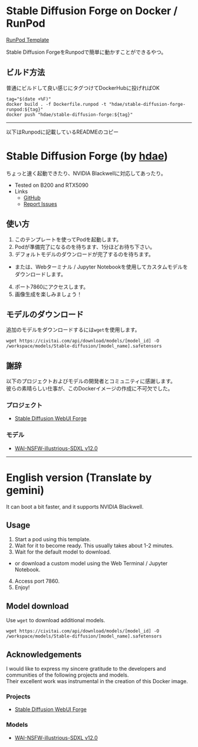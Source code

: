 # Stable Diffusion Forge on Docker / RunPod

[RunPod Template](https://runpod.io/console/deploy?template=whdfh5h5d4&ref=oxrbnozc)

Stable Diffusion ForgeをRunpodで簡単に動かすことができるやつ。

## ビルド方法

普通にビルドして良い感じにタグつけてDockerHubに投げればOK

```
tag="$(date +%F)"
docker build . -f Dockerfile.runpod -t "hdae/stable-diffusion-forge-runpod:${tag}"
docker push "hdae/stable-diffusion-forge:${tag}"
```

---

以下はRunpodに記載しているREADMEのコピー

# Stable Diffusion Forge (by [hdae](https://github.com/hdae))

ちょっと速く起動できたり、NVIDIA Blackwellに対応してあったり。

- Tested on B200 and RTX5090
- Links
  - [GitHub](https://github.com/hdae/docker-stable-diffusion-forge)
  - [Report Issues](https://github.com/hdae/docker-stable-diffusion-forge/issues)

## 使い方

1. このテンプレートを使ってPodを起動します。
2. Podが準備完了になるのを待ちます、1分ほどお待ち下さい。
3. デフォルトモデルのダウンロードが完了するのを待ちます。
  - または、Webターミナル / Jupyter Notebookを使用してカスタムモデルをダウンロードします。
4. ポート7860にアクセスします。
5. 画像生成を楽しみましょう！

## モデルのダウンロード

追加のモデルをダウンロードするには`wget`を使用します。

```
wget https://civitai.com/api/download/models/[model_id] -O /workspace/models/Stable-diffusion/[model_name].safetensors
```

## 謝辞

以下のプロジェクトおよびモデルの開発者とコミュニティに感謝します。  
彼らの素晴らしい仕事が、このDockerイメージの作成に不可欠でした。

### プロジェクト

- [Stable Diffusion WebUI Forge](https://github.com/lllyasviel/stable-diffusion-webui-forge)

### モデル

- [WAI-NSFW-illustrious-SDXL v12.0](https://civitai.com/models/827184?modelVersionId=1490781)

---

# English version (Translate by gemini)

It can boot a bit faster, and it supports NVIDIA Blackwell.

## Usage

1. Start a pod using this template.
2. Wait for it to become ready. This usually takes about 1-2 minutes.
3. Wait for the default model to download.
  - or download a custom model using the Web Terminal / Jupyter Notebook.
4. Access port 7860.
5. Enjoy!

## Model download

Use `wget` to download additional models.

```
wget https://civitai.com/api/download/models/[model_id] -O /workspace/models/Stable-diffusion/[model_name].safetensors
```

## Acknowledgements

I would like to express my sincere gratitude to the developers and communities of the following projects and models.  
Their excellent work was instrumental in the creation of this Docker image.

### Projects

- [Stable Diffusion WebUI Forge](https://github.com/lllyasviel/stable-diffusion-webui-forge)

### Models

- [WAI-NSFW-illustrious-SDXL v12.0](https://civitai.com/models/827184?modelVersionId=1490781)
